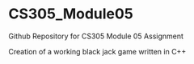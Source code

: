 # CS305_Module05
Github Repository for CS305 Module 05 Assignment

Creation of a working black jack game written in C++
